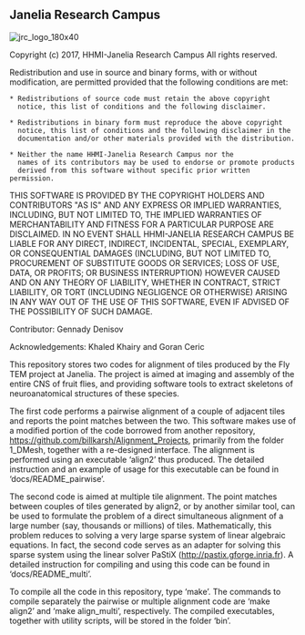 Janelia Research Campus
-----------------------

![jrc_logo_180x40](https://cloud.githubusercontent.com/assets/1093770/23528799/206de32e-ff69-11e6-9fac-38bac908aed1.png)

Copyright (c) 2017, HHMI-Janelia Research Campus
All rights reserved.

Redistribution and use in source and binary forms, with or without
modification, are permitted provided that the following conditions are met:

    * Redistributions of source code must retain the above copyright
      notice, this list of conditions and the following disclaimer.
      
    * Redistributions in binary form must reproduce the above copyright
      notice, this list of conditions and the following disclaimer in the
      documentation and/or other materials provided with the distribution.
      
    * Neither the name HHMI-Janelia Research Campus nor the
      names of its contributors may be used to endorse or promote products
      derived from this software without specific prior written permission.

THIS SOFTWARE IS PROVIDED BY THE COPYRIGHT HOLDERS AND CONTRIBUTORS "AS IS" AND
ANY EXPRESS OR IMPLIED WARRANTIES, INCLUDING, BUT NOT LIMITED TO, THE IMPLIED
WARRANTIES OF MERCHANTABILITY AND FITNESS FOR A PARTICULAR PURPOSE ARE
DISCLAIMED. IN NO EVENT SHALL HHMI-JANELIA RESEARCH CAMPUS BE LIABLE FOR ANY
DIRECT, INDIRECT, INCIDENTAL, SPECIAL, EXEMPLARY, OR CONSEQUENTIAL DAMAGES
(INCLUDING, BUT NOT LIMITED TO, PROCUREMENT OF SUBSTITUTE GOODS OR SERVICES;
LOSS OF USE, DATA, OR PROFITS; OR BUSINESS INTERRUPTION) HOWEVER CAUSED AND
ON ANY THEORY OF LIABILITY, WHETHER IN CONTRACT, STRICT LIABILITY, OR TORT
(INCLUDING NEGLIGENCE OR OTHERWISE) ARISING IN ANY WAY OUT OF THE USE OF THIS
SOFTWARE, EVEN IF ADVISED OF THE POSSIBILITY OF SUCH DAMAGE.


Contributor: Gennady Denisov

Acknowledgements: Khaled Khairy and Goran Ceric 

This repository stores two codes for alignment of tiles produced by the Fly TEM project at Janelia. The project is aimed at imaging and assembly of the entire CNS of fruit flies, and providing software tools to extract skeletons of neuroanatomical structures of these species.

The first code performs a pairwise alignment of a couple of adjacent tiles and reports the point matches between the two. This software makes use of a modified portion of the code borrowed from another repository, https://github.com/billkarsh/Alignment_Projects, primarily from the folder 1_DMesh, together with a re-designed interface. The alignment is performed using an executable ‘align2’ thus produced. The detailed instruction and an example of usage for this executable can be found in ‘docs/README_pairwise’. 

The second code is aimed at multiple tile alignment. The point matches between couples of tiles generated by align2, or by another similar tool, can be used to formulate the problem of a direct simultaneous alignment of a large number (say, thousands or millions) of tiles. Mathematically, this problem reduces to solving a very large sparse system of linear algebraic equations. In fact, the second code serves as an adapter for solving this sparse system using the linear solver PaStiX (http://pastix.gforge.inria.fr). A detailed instruction for compiling and using this code can be found in ‘docs/README_multi’. 

To compile all the code in this repository, type ‘make’. The commands to compile separately the pairwise or multiple alignment code are ‘make align2’ and ‘make align_multi’, respectively. The compiled executables, together with utility scripts, will be stored in the folder ‘bin’.
